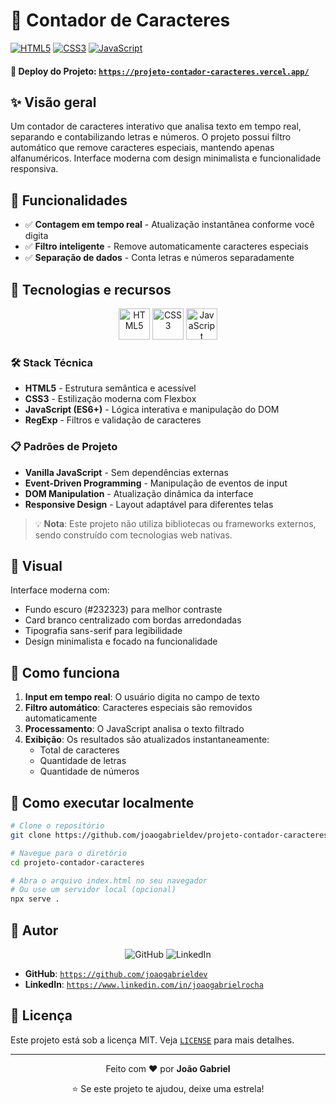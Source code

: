 # 🔢 Contador de Caracteres

[![HTML5](https://img.shields.io/badge/HTML5-E34F26?style=for-the-badge&logo=html5&logoColor=white)](https://developer.mozilla.org/en-US/docs/Web/HTML)
[![CSS3](https://img.shields.io/badge/CSS3-1572B6?style=for-the-badge&logo=css3&logoColor=white)](https://developer.mozilla.org/en-US/docs/Web/CSS)
[![JavaScript](https://img.shields.io/badge/JavaScript-F7DF1E?style=for-the-badge&logo=javascript&logoColor=black)](https://developer.mozilla.org/en-US/docs/Web/JavaScript)

#### 🚀 Deploy do Projeto: [`https://projeto-contador-caracteres.vercel.app/`](https://projeto-contador-caracteres.vercel.app/)

## ✨ Visão geral

Um contador de caracteres interativo que analisa texto em tempo real, separando e contabilizando letras e números. O projeto possui filtro automático que remove caracteres especiais, mantendo apenas alfanuméricos. Interface moderna com design minimalista e funcionalidade responsiva.

## 🎯 Funcionalidades

- ✅ **Contagem em tempo real** - Atualização instantânea conforme você digita
- ✅ **Filtro inteligente** - Remove automaticamente caracteres especiais
- ✅ **Separação de dados** - Conta letras e números separadamente

## 🧩 Tecnologias e recursos

<div align="center">
    <img src="https://cdn.jsdelivr.net/gh/devicons/devicon/icons/html5/html5-original.svg" height="50" alt="HTML5" />
    <img src="https://cdn.jsdelivr.net/gh/devicons/devicon/icons/css3/css3-original.svg" height="50" alt="CSS3" />
    <img src="https://cdn.jsdelivr.net/gh/devicons/devicon/icons/javascript/javascript-original.svg" height="50" alt="JavaScript" />
</div>

### 🛠️ Stack Técnica
- **HTML5** - Estrutura semântica e acessível
- **CSS3** - Estilização moderna com Flexbox
- **JavaScript (ES6+)** - Lógica interativa e manipulação do DOM
- **RegExp** - Filtros e validação de caracteres

### 📋 Padrões de Projeto
- **Vanilla JavaScript** - Sem dependências externas
- **Event-Driven Programming** - Manipulação de eventos de input
- **DOM Manipulation** - Atualização dinâmica da interface
- **Responsive Design** - Layout adaptável para diferentes telas

> 💡 **Nota**: Este projeto não utiliza bibliotecas ou frameworks externos, sendo construído com tecnologias web nativas.

## 🎨 Visual

Interface moderna com:
- Fundo escuro (#232323) para melhor contraste
- Card branco centralizado com bordas arredondadas
- Tipografia sans-serif para legibilidade
- Design minimalista e focado na funcionalidade

## 🔧 Como funciona

1. **Input em tempo real**: O usuário digita no campo de texto
2. **Filtro automático**: Caracteres especiais são removidos automaticamente
3. **Processamento**: O JavaScript analisa o texto filtrado
4. **Exibição**: Os resultados são atualizados instantaneamente:
   - Total de caracteres
   - Quantidade de letras
   - Quantidade de números

## 🚀 Como executar localmente

```bash
# Clone o repositório
git clone https://github.com/joaogabrieldev/projeto-contador-caracteres.git

# Navegue para o diretório
cd projeto-contador-caracteres

# Abra o arquivo index.html no seu navegador
# Ou use um servidor local (opcional)
npx serve .
```

## 🔗 Autor

<div align="center">
    <img src="https://img.shields.io/badge/GitHub-100000?style=for-the-badge&logo=github&logoColor=white" alt="GitHub" />
    <img src="https://img.shields.io/badge/LinkedIn-0077B5?style=for-the-badge&logo=linkedin&logoColor=white" alt="LinkedIn" />
</div>

- **GitHub**: [`https://github.com/joaogabrieldev`](https://github.com/joaogabrieldev)
- **LinkedIn**: [`https://www.linkedin.com/in/joaogabrielrocha`](https://www.linkedin.com/in/joaogabrielrocha)

## 📝 Licença

Este projeto está sob a licença MIT. Veja [`LICENSE`](./LICENSE) para mais detalhes.

---

<div align="center">
    <p>Feito com ❤️ por <strong>João Gabriel</strong></p>
    <p>⭐ Se este projeto te ajudou, deixe uma estrela!</p>
</div>
